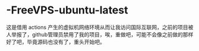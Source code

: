 # -FreeVPS-ubuntu-latest
这是借用 actions 产生的虚拟机网络环境从而让我访问国际互联网，之前的项目被人举报了，github管理员禁用了我的项目，唉，重做吧，可能不会像之前做的那样好了吧，毕竟源码也没有了，重头开始吧。
